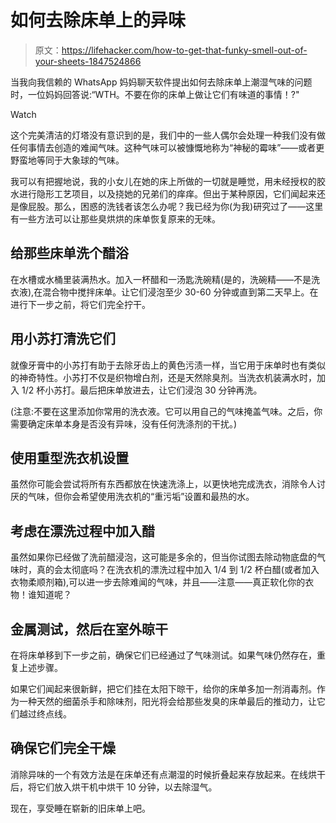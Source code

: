 # 如何去除床单上的异味

> 原文：<https://lifehacker.com/how-to-get-that-funky-smell-out-of-your-sheets-1847524866>

当我向我信赖的 WhatsApp 妈妈聊天软件提出如何去除床单上潮湿气味的问题时，一位妈妈回答说:“WTH。不要在你的床单上做让它们有味道的事情！?"

Watch

这个完美清洁的灯塔没有意识到的是，我们中的一些人偶尔会处理一种我们没有做任何事情去创造的难闻气味。这种气味可以被慷慨地称为“神秘的霉味”——或者更野蛮地等同于大象球的气味。

我可以有把握地说，我的小女儿在她的床上所做的一切就是睡觉，用未经授权的胶水进行隐形工艺项目，以及挠她的兄弟们的痒痒。但出于某种原因，它们闻起来还是像屁股。那么，困惑的洗钱者该怎么办呢？我已经为你(为我)研究过了——这里有一些方法可以让那些臭烘烘的床单恢复原来的无味。

## 给那些床单洗个醋浴

在水槽或水桶里装满热水。加入一杯醋和一汤匙洗碗精(是的，洗碗精——不是洗衣液),在混合物中搅拌床单。让它们浸泡至少 30-60 分钟或直到第二天早上。在进行下一步之前，将它们完全拧干。

## 用小苏打清洗它们

就像牙膏中的小苏打有助于去除牙齿上的黄色污渍一样，当它用于床单时也有类似的神奇特性。小苏打不仅是织物增白剂，还是天然除臭剂。当洗衣机装满水时，加入 1/2 杯小苏打。最后把床单放进去，让它们浸泡 30 分钟再洗。

(注意:不要在这里添加你常用的洗衣液。它可以用自己的气味掩盖气味。之后，你需要确定床单本身是否没有异味，没有任何洗涤剂的干扰。)

## 使用重型洗衣机设置

虽然你可能会尝试将所有东西都放在快速洗涤上，以更快地完成洗衣，消除令人讨厌的气味，但你会希望使用洗衣机的“重污垢”设置和最热的水。

## 考虑在漂洗过程中加入醋

虽然如果你已经做了洗前醋浸泡，这可能是多余的，但当你试图去除动物底盘的气味时，真的会太彻底吗？在洗衣机的漂洗过程中加入 1/4 到 1/2 杯白醋(或者加入衣物柔顺剂箱),可以进一步去除难闻的气味，并且——注意——真正软化你的衣物！谁知道呢？

## 金属测试，然后在室外晾干

在将床单移到下一步之前，确保它们已经通过了气味测试。如果气味仍然存在，重复上述步骤。

如果它们闻起来很新鲜，把它们挂在太阳下晾干，给你的床单多加一剂消毒剂。作为一种天然的细菌杀手和除味剂，阳光将会给那些发臭的床单最后的推动力，让它们越过终点线。

## 确保它们完全干燥

消除异味的一个有效方法是在床单还有点潮湿的时候折叠起来存放起来。在线烘干后，将它们放入烘干机中烘干 10 分钟，以去除湿气。

现在，享受睡在崭新的旧床单上吧。